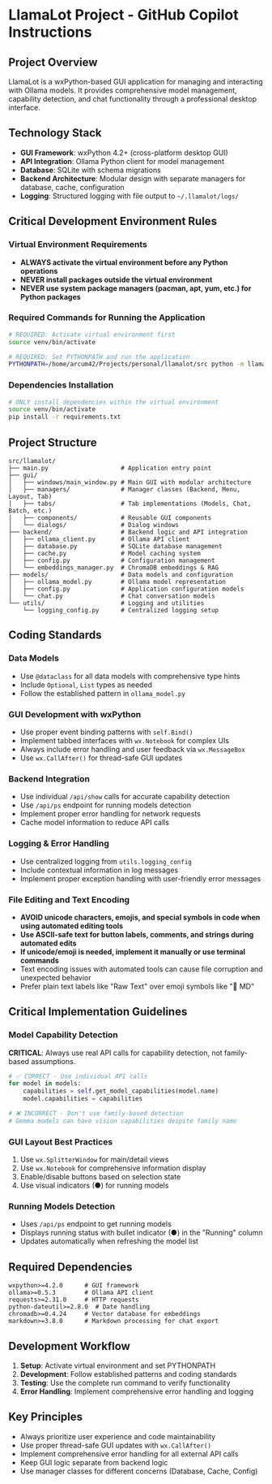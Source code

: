 # LlamaLot Project - GitHub Copilot Instructions

## Project Overview

LlamaLot is a wxPython-based GUI application for managing and interacting with Ollama models. It provides comprehensive model management, capability detection, and chat functionality through a professional desktop interface.

## Technology Stack

- **GUI Framework**: wxPython 4.2+ (cross-platform desktop GUI)
- **API Integration**: Ollama Python client for model management
- **Database**: SQLite with schema migrations
- **Backend Architecture**: Modular design with separate managers for database, cache, configuration
- **Logging**: Structured logging with file output to `~/.llamalot/logs/`

## Critical Development Environment Rules

### Virtual Environment Requirements
- **ALWAYS activate the virtual environment before any Python operations**
- **NEVER install packages outside the virtual environment**
- **NEVER use system package managers (pacman, apt, yum, etc.) for Python packages**

### Required Commands for Running the Application

```bash
# REQUIRED: Activate virtual environment first
source venv/bin/activate

# REQUIRED: Set PYTHONPATH and run the application
PYTHONPATH=/home/arcum42/Projects/personal/llamalot/src python -m llamalot.main
```

### Dependencies Installation
```bash
# ONLY install dependencies within the virtual environment
source venv/bin/activate
pip install -r requirements.txt
```

## Project Structure

```
src/llamalot/
├── main.py                    # Application entry point
├── gui/
│   ├── windows/main_window.py # Main GUI with modular architecture
│   ├── managers/              # Manager classes (Backend, Menu, Layout, Tab)
│   ├── tabs/                  # Tab implementations (Models, Chat, Batch, etc.)
│   ├── components/            # Reusable GUI components
│   └── dialogs/               # Dialog windows
├── backend/                   # Backend logic and API integration
│   ├── ollama_client.py       # Ollama API client
│   ├── database.py            # SQLite database management
│   ├── cache.py               # Model caching system
│   ├── config.py              # Configuration management
│   └── embeddings_manager.py  # ChromaDB embeddings & RAG
├── models/                    # Data models and configuration
│   ├── ollama_model.py        # Ollama model representation
│   ├── config.py              # Application configuration models
│   └── chat.py                # Chat conversation models
└── utils/                     # Logging and utilities
    └── logging_config.py      # Centralized logging setup
```

## Coding Standards

### Data Models
- Use `@dataclass` for all data models with comprehensive type hints
- Include `Optional`, `List` types as needed
- Follow the established pattern in `ollama_model.py`

### GUI Development with wxPython
- Use proper event binding patterns with `self.Bind()`
- Implement tabbed interfaces with `wx.Notebook` for complex UIs
- Always include error handling and user feedback via `wx.MessageBox`
- Use `wx.CallAfter()` for thread-safe GUI updates

### Backend Integration
- Use individual `/api/show` calls for accurate capability detection
- Use `/api/ps` endpoint for running models detection
- Implement proper error handling for network requests
- Cache model information to reduce API calls

### Logging & Error Handling
- Use centralized logging from `utils.logging_config`
- Include contextual information in log messages
- Implement proper exception handling with user-friendly error messages

### File Editing and Text Encoding
- **AVOID unicode characters, emojis, and special symbols in code when using automated editing tools**
- **Use ASCII-safe text for button labels, comments, and strings during automated edits**
- **If unicode/emoji is needed, implement it manually or use terminal commands**
- Text encoding issues with automated tools can cause file corruption and unexpected behavior
- Prefer plain text labels like "Raw Text" over emoji symbols like "📝 MD"

## Critical Implementation Guidelines

### Model Capability Detection
**CRITICAL**: Always use real API calls for capability detection, not family-based assumptions.

```python
# ✅ CORRECT - Use individual API calls
for model in models:
    capabilities = self.get_model_capabilities(model.name)
    model.capabilities = capabilities

# ❌ INCORRECT - Don't use family-based detection
# Gemma models can have vision capabilities despite family name
```

### GUI Layout Best Practices
1. Use `wx.SplitterWindow` for main/detail views
2. Use `wx.Notebook` for comprehensive information display
3. Enable/disable buttons based on selection state
4. Use visual indicators (●) for running models

### Running Models Detection
- Uses `/api/ps` endpoint to get running models
- Displays running status with bullet indicator (●) in the "Running" column
- Updates automatically when refreshing the model list

## Required Dependencies

```
wxpython>=4.2.0      # GUI framework
ollama>=0.5.3        # Ollama API client  
requests>=2.31.0     # HTTP requests
python-dateutil>=2.8.0  # Date handling
chromadb>=0.4.24     # Vector database for embeddings
markdown>=3.8.0      # Markdown processing for chat export
```

## Development Workflow

1. **Setup**: Activate virtual environment and set PYTHONPATH
2. **Development**: Follow established patterns and coding standards
3. **Testing**: Use the complete run command to verify functionality
4. **Error Handling**: Implement comprehensive error handling and logging

## Key Principles

- Always prioritize user experience and code maintainability
- Use proper thread-safe GUI updates with `wx.CallAfter()`
- Implement comprehensive error handling for all external API calls
- Keep GUI logic separate from backend logic
- Use manager classes for different concerns (Database, Cache, Config)
